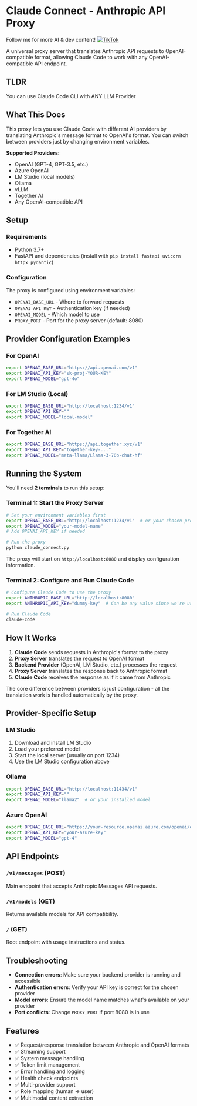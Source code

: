 # Claude Connect - Anthropic API Proxy

Follow me for more AI & dev content!
[![TikTok](https://img.shields.io/badge/TikTok-@vibinwiththechef-ff0050?logo=tiktok&logoColor=white)](https://www.tiktok.com/@vibinwiththechef)

A universal proxy server that translates Anthropic API requests to OpenAI-compatible format, allowing Claude Code to work with any OpenAI-compatible API endpoint.

## TLDR

You can use Claude Code CLI with ANY LLM Provider

## What This Does

This proxy lets you use Claude Code with different AI providers by translating Anthropic's message format to OpenAI's format. You can switch between providers just by changing environment variables.

**Supported Providers:**

- OpenAI (GPT-4, GPT-3.5, etc.)
- Azure OpenAI
- LM Studio (local models)
- Ollama
- vLLM
- Together AI
- Any OpenAI-compatible API

## Setup

### Requirements

- Python 3.7+
- FastAPI and dependencies (install with `pip install fastapi uvicorn httpx pydantic`)

### Configuration

The proxy is configured using environment variables:

- `OPENAI_BASE_URL` - Where to forward requests
- `OPENAI_API_KEY` - Authentication key (if needed)
- `OPENAI_MODEL` - Which model to use
- `PROXY_PORT` - Port for the proxy server (default: 8080)

## Provider Configuration Examples

### For OpenAI

```bash
export OPENAI_BASE_URL="https://api.openai.com/v1"
export OPENAI_API_KEY="sk-proj-YOUR-KEY"
export OPENAI_MODEL="gpt-4o"
```

### For LM Studio (Local)

```bash
export OPENAI_BASE_URL="http://localhost:1234/v1"
export OPENAI_API_KEY=""
export OPENAI_MODEL="local-model"
```

### For Together AI

```bash
export OPENAI_BASE_URL="https://api.together.xyz/v1"
export OPENAI_API_KEY="together-key-..."
export OPENAI_MODEL="meta-llama/Llama-3-70b-chat-hf"
```

## Running the System

You'll need **2 terminals** to run this setup:

### Terminal 1: Start the Proxy Server

```bash
# Set your environment variables first
export OPENAI_BASE_URL="http://localhost:1234/v1"  # or your chosen provider
export OPENAI_MODEL="your-model-name"
# Add OPENAI_API_KEY if needed

# Run the proxy
python claude_connect.py
```

The proxy will start on `http://localhost:8080` and display configuration information.

### Terminal 2: Configure and Run Claude Code

```bash
# Configure Claude Code to use the proxy
export ANTHROPIC_BASE_URL="http://localhost:8080"
export ANTHROPIC_API_KEY="dummy-key"  # Can be any value since we're using the proxy

# Run Claude Code
claude-code
```

## How It Works

1. **Claude Code** sends requests in Anthropic's format to the proxy
2. **Proxy Server** translates the request to OpenAI format
3. **Backend Provider** (OpenAI, LM Studio, etc.) processes the request
4. **Proxy Server** translates the response back to Anthropic format
5. **Claude Code** receives the response as if it came from Anthropic

The core difference between providers is just configuration - all the translation work is handled automatically by the proxy.

## Provider-Specific Setup

### LM Studio

1. Download and install LM Studio
2. Load your preferred model
3. Start the local server (usually on port 1234)
4. Use the LM Studio configuration above

### Ollama

```bash
export OPENAI_BASE_URL="http://localhost:11434/v1"
export OPENAI_API_KEY=""
export OPENAI_MODEL="llama2"  # or your installed model
```

### Azure OpenAI

```bash
export OPENAI_BASE_URL="https://your-resource.openai.azure.com/openai/deployments/your-deployment"
export OPENAI_API_KEY="your-azure-key"
export OPENAI_MODEL="gpt-4"
```

## API Endpoints

### `/v1/messages` (POST)

Main endpoint that accepts Anthropic Messages API requests.

### `/v1/models` (GET)

Returns available models for API compatibility.

### `/` (GET)

Root endpoint with usage instructions and status.

## Troubleshooting

- **Connection errors**: Make sure your backend provider is running and accessible
- **Authentication errors**: Verify your API key is correct for the chosen provider
- **Model errors**: Ensure the model name matches what's available on your provider
- **Port conflicts**: Change `PROXY_PORT` if port 8080 is in use

## Features

- ✅ Request/response translation between Anthropic and OpenAI formats
- ✅ Streaming support
- ✅ System message handling
- ✅ Token limit management
- ✅ Error handling and logging
- ✅ Health check endpoints
- ✅ Multi-provider support
- ✅ Role mapping (human → user)
- ✅ Multimodal content extraction
